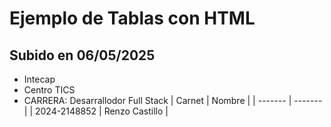 # Ejemplo de Tablas con HTML 
## Subido en 06/05/2025

- Intecap 
- Centro TICS 
- CARRERA: Desarrallodor Full Stack 
| Carnet | Nombre |
| ------- | ------- |
| 2024-2148852 | Renzo Castillo |